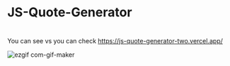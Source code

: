 # JS-Quote-Generator
#
You can see vs you can check https://js-quote-generator-two.vercel.app/

![ezgif com-gif-maker](https://user-images.githubusercontent.com/81223136/218154368-743d23b4-a237-4534-a33a-efb63085901c.gif)
